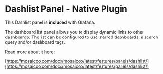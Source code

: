 # Dashlist Panel - Native Plugin

This Dashlist panel is **included** with Grafana.

The dashboard list panel allows you to display dynamic links to other dashboards. The list can be configured to use starred dashboards, a search query and/or dashboard tags.

Read more about it here:

[https://mosaicoo.com/docs/mosaicoo/latest/features/panels/dashlist/](https://mosaicoo.com/docs/mosaicoo/latest/features/panels/dashlist/)

